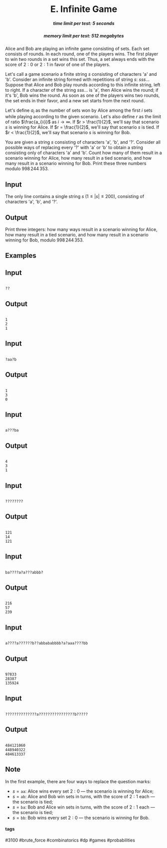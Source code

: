 <h1 style='text-align: center;'> E. Infinite Game</h1>

<h5 style='text-align: center;'>time limit per test: 5 seconds</h5>
<h5 style='text-align: center;'>memory limit per test: 512 megabytes</h5>

Alice and Bob are playing an infinite game consisting of sets. Each set consists of rounds. In each round, one of the players wins. The first player to win two rounds in a set wins this set. Thus, a set always ends with the score of $2:0$ or $2:1$ in favor of one of the players.

Let's call a game scenario a finite string $s$ consisting of characters 'a' and 'b'. Consider an infinite string formed with repetitions of string $s$: $sss \ldots$ Suppose that Alice and Bob play rounds according to this infinite string, left to right. If a character of the string $sss \ldots$ is 'a', then Alice wins the round; if it's 'b', Bob wins the round. As soon as one of the players wins two rounds, the set ends in their favor, and a new set starts from the next round.

Let's define $a_i$ as the number of sets won by Alice among the first $i$ sets while playing according to the given scenario. Let's also define $r$ as the limit of ratio $\frac{a_i}{i}$ as $i \rightarrow \infty$. If $r > \frac{1}{2}$, we'll say that scenario $s$ is winning for Alice. If $r = \frac{1}{2}$, we'll say that scenario $s$ is tied. If $r < \frac{1}{2}$, we'll say that scenario $s$ is winning for Bob.

You are given a string $s$ consisting of characters 'a', 'b', and '?'. Consider all possible ways of replacing every '?' with 'a' or 'b' to obtain a string consisting only of characters 'a' and 'b'. Count how many of them result in a scenario winning for Alice, how many result in a tied scenario, and how many result in a scenario winning for Bob. Print these three numbers modulo $998\,244\,353$.

## Input

The only line contains a single string $s$ ($1 \le |s| \le 200$), consisting of characters 'a', 'b', and '?'.

## Output

Print three integers: how many ways result in a scenario winning for Alice, how many result in a tied scenario, and how many result in a scenario winning for Bob, modulo $998\,244\,353$.

## Examples

## Input


```

??

```
## Output


```

1
2
1

```
## Input


```

?aa?b

```
## Output


```

1
3
0

```
## Input


```

a???ba

```
## Output


```

4
3
1

```
## Input


```

????????

```
## Output


```

121
14
121

```
## Input


```

ba????a?a???abbb?

```
## Output


```

216
57
239

```
## Input


```

a????a??????b??abbababbbb?a?aaa????bb

```
## Output


```

97833
28387
135924

```
## Input


```

??????????????a????????????????b?????

```
## Output


```

484121060
448940322
484613337

```
## Note

In the first example, there are four ways to replace the question marks: 

* $s = \mathtt{aa}$: Alice wins every set $2:0$ — the scenario is winning for Alice;
* $s = \mathtt{ab}$: Alice and Bob win sets in turns, with the score of $2:1$ each — the scenario is tied;
* $s = \mathtt{ba}$: Bob and Alice win sets in turns, with the score of $2:1$ each — the scenario is tied;
* $s = \mathtt{bb}$: Bob wins every set $2:0$ — the scenario is winning for Bob.


#### tags 

#3100 #brute_force #combinatorics #dp #games #probabilities 